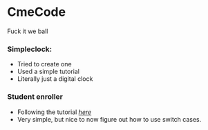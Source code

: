 # CmeCode

Fuck it we ball

### Simpleclock:

- Tried to create one
- Used a simple tutorial
- Literally just a digital clock

### Student enroller

- Following the tutorial _[here](https://www.geeksforgeeks.org/student-information-management-system/)_
- Very simple, but nice to now figure out how to use switch cases.
